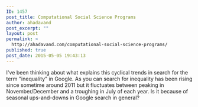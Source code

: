 ```yaml
---
ID: 1457
post_title: Computational Social Science Programs
author: ahadavand
post_excerpt: ""
layout: post
permalink: >
  http://ahadavand.com/computational-social-science-programs/
published: true
post_date: 2015-05-05 19:43:13
---
```

I've been thinking about what explains this cyclical trends in search for the term "inequality" in Google. As you can search for inequality has been rising since sometime around 2011 but it fluctuates between peaking in November/December and a troughing in July of each year. Is it because of seasonal ups-and-downs in Google search in general?
